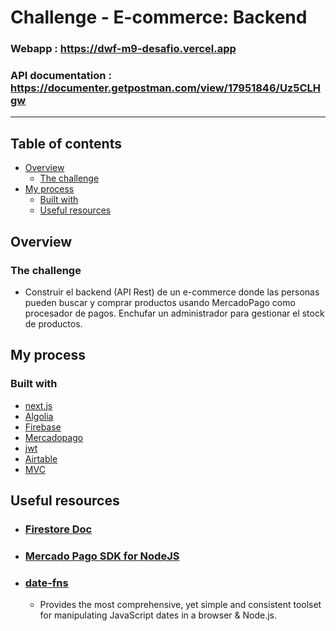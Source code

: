 # Challenge - E-commerce: Backend

### **Webapp** : https://dwf-m9-desafio.vercel.app

### **API documentation** : https://documenter.getpostman.com/view/17951846/Uz5CLHgw

---

## Table of contents

- [Overview](#overview)
  - [The challenge](#the-challenge)
- [My process](#my-process)
  - [Built with](#built-with)
  - [Useful resources](#useful-resources)

## Overview

### The challenge

- Construir el backend (API Rest) de un e-commerce donde las personas pueden buscar y comprar productos usando MercadoPago como procesador de pagos. Enchufar un administrador para gestionar el stock de productos.

## My process

### Built with

- [next.js](https://nextjs.org/)
- [Algolia](https://www.algolia.com/)
- [Firebase](https://firebase.google.com/)
- [Mercadopago](https://www.mercadopago.com.ar/developers/en)
- [jwt](https://jwt.io/)
- [Airtable](https://www.airtable.com/)
- [MVC](https://developer.mozilla.org/en-US/docs/Glossary/MVC)

## Useful resources

- ### [Firestore Doc](https://googleapis.dev/nodejs/firestore/latest/index.html)

- ### [Mercado Pago SDK for NodeJS](https://mercadopago.github.io/sdk-nodejs/)

- ### [date-fns](https://date-fns.org/)

  - Provides the most comprehensive, yet simple and consistent toolset for manipulating JavaScript dates in a browser & Node.js.
